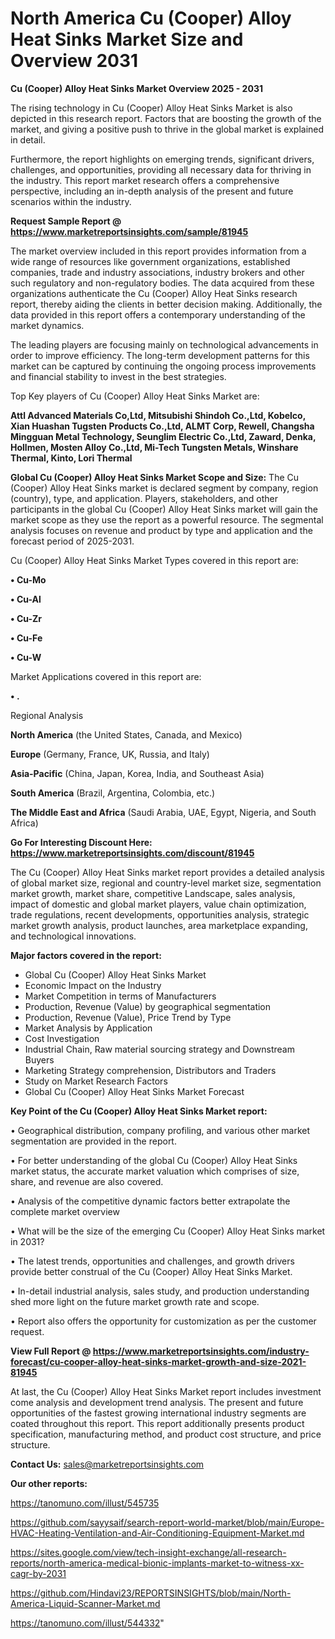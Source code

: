 # North America Cu (Cooper) Alloy Heat Sinks Market Size and Overview 2031

<Strong> Cu (Cooper) Alloy Heat Sinks Market Overview 2025 - 2031</strong>

The rising technology in Cu (Cooper) Alloy Heat Sinks Market is also depicted in this research report. Factors that are boosting the growth of the market, and giving a positive push to thrive in the global market is explained in detail.

Furthermore, the report highlights on emerging trends, significant drivers, challenges, and opportunities, providing all necessary data for thriving in the industry. This report market research offers a comprehensive perspective, including an in-depth analysis of the present and future scenarios within the industry.

<strong>Request Sample Report @ <a href=https://www.marketreportsinsights.com/sample/81945>https://www.marketreportsinsights.com/sample/81945</a></strong>

The market overview included in this report provides information from a wide range of resources like government organizations, established companies, trade and industry associations, industry brokers and other such regulatory and non-regulatory bodies. The data acquired from these organizations authenticate the Cu (Cooper) Alloy Heat Sinks research report, thereby aiding the clients in better decision making. Additionally, the data provided in this report offers a contemporary understanding of the market dynamics.

The leading players are focusing mainly on technological advancements in order to improve efficiency. The long-term development patterns for this market can be captured by continuing the ongoing process improvements and financial stability to invest in the best strategies.

Top Key players of Cu (Cooper) Alloy Heat Sinks Market are:

<strong>Attl Advanced Materials Co,Ltd, Mitsubishi Shindoh Co.,Ltd, Kobelco, Xian Huashan Tugsten Products Co.,Ltd, ALMT Corp, Rewell, Changsha Mingguan Metal Technology, Seunglim Electric Co.,Ltd, Zaward, Denka, Hollmen, Mosten Alloy Co.,Ltd, Mi-Tech Tungsten Metals, Winshare Thermal, Kinto, Lori Thermal</strong>

<strong><b>Global Cu (Cooper) Alloy Heat Sinks Market Scope and Size:</b></strong>
The Cu (Cooper) Alloy Heat Sinks market is declared segment by company, region (country), type, and application. Players, stakeholders, and other participants in the global Cu (Cooper) Alloy Heat Sinks market will gain the market scope as they use the report as a powerful resource. The segmental analysis focuses on revenue and product by type and application and the forecast period of 2025-2031.

Cu (Cooper) Alloy Heat Sinks Market Types covered in this report are:

<strong>• Cu-Mo

• Cu-Al

• Cu-Zr

• Cu-Fe

• Cu-W</strong>

Market Applications covered in this report are:

<strong>• .</strong> 

Regional Analysis

<strong>North America</strong> (the United States, Canada, and Mexico)

<strong>Europe</strong> (Germany, France, UK, Russia, and Italy)

<strong>Asia-Pacific</strong> (China, Japan, Korea, India, and Southeast Asia)

<strong>South America</strong> (Brazil, Argentina, Colombia, etc.)

<strong>The Middle East and Africa</strong> (Saudi Arabia, UAE, Egypt, Nigeria, and South Africa)

<strong>Go For Interesting Discount Here: <a href=https://www.marketreportsinsights.com/discount/81945>https://www.marketreportsinsights.com/discount/81945</a></strong>

The Cu (Cooper) Alloy Heat Sinks market report provides a detailed analysis of global market size, regional and country-level market size, segmentation market growth, market share, competitive Landscape, sales analysis, impact of domestic and global market players, value chain optimization, trade regulations, recent developments, opportunities analysis, strategic market growth analysis, product launches, area marketplace expanding, and technological innovations.

<strong><b>Major factors covered in the report:</b></strong>
<ul>
  <li>Global Cu (Cooper) Alloy Heat Sinks Market </li>
  <li>Economic Impact on the Industry</li>
  <li>Market Competition in terms of Manufacturers</li>
  <li>Production, Revenue (Value) by geographical segmentation</li>
  <li>Production, Revenue (Value), Price Trend by Type</li>
  <li>Market Analysis by Application</li>
  <li>Cost Investigation</li>
  <li>Industrial Chain, Raw material sourcing strategy and Downstream Buyers</li>
  <li>Marketing Strategy comprehension, Distributors and Traders</li>
  <li>Study on Market Research Factors</li>
  <li>Global Cu (Cooper) Alloy Heat Sinks Market Forecast</li>
</ul>

<strong><b>Key Point of the Cu (Cooper) Alloy Heat Sinks Market report:</b></strong>

• Geographical distribution, company profiling, and various other market segmentation are provided in the report.

• For better understanding of the global Cu (Cooper) Alloy Heat Sinks market status, the accurate market valuation which comprises of size, share, and revenue are also covered.

• Analysis of the competitive dynamic factors better extrapolate the complete market overview

• What will be the size of the emerging Cu (Cooper) Alloy Heat Sinks market in 2031?

• The latest trends, opportunities and challenges, and growth drivers provide better construal of the Cu (Cooper) Alloy Heat Sinks Market.

• In-detail industrial analysis, sales study, and production understanding shed more light on the future market growth rate and scope.

• Report also offers the opportunity for customization as per the customer request.

<strong><b>View Full Report @ <a href=https://www.marketreportsinsights.com/industry-forecast/cu-cooper-alloy-heat-sinks-market-growth-and-size-2021-81945>https://www.marketreportsinsights.com/industry-forecast/cu-cooper-alloy-heat-sinks-market-growth-and-size-2021-81945</a></b></strong>


At last, the Cu (Cooper) Alloy Heat Sinks Market report includes investment come analysis and development trend analysis. The present and future opportunities of the fastest growing international industry segments are coated throughout this report. This report additionally presents product specification, manufacturing method, and product cost structure, and price structure.

<strong>Contact Us:</strong>
sales@marketreportsinsights.com

<strong>Our other reports:</strong>

<a href=https://tanomuno.com/illust/545735>https://tanomuno.com/illust/545735</a>

<a href=https://github.com/sayysaif/search-report-world-market/blob/main/Europe-HVAC-Heating-Ventilation-and-Air-Conditioning-Equipment-Market.md>https://github.com/sayysaif/search-report-world-market/blob/main/Europe-HVAC-Heating-Ventilation-and-Air-Conditioning-Equipment-Market.md</a>

<a href=https://sites.google.com/view/tech-insight-exchange/all-research-reports/north-america-medical-bionic-implants-market-to-witness-xx-cagr-by-2031>https://sites.google.com/view/tech-insight-exchange/all-research-reports/north-america-medical-bionic-implants-market-to-witness-xx-cagr-by-2031</a>

<a href=https://github.com/Hindavi23/REPORTSINSIGHTS/blob/main/North-America-Liquid-Scanner-Market.md>https://github.com/Hindavi23/REPORTSINSIGHTS/blob/main/North-America-Liquid-Scanner-Market.md</a>

<a href=https://tanomuno.com/illust/544332>https://tanomuno.com/illust/544332</a>"

